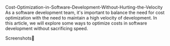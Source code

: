 


Cost-Optimization-in-Software-Development-Without-Hurting-the-Velocity
As a software development team, it's important to balance the need for cost optimization with the need to maintain a high velocity of development. In this article, we will explore some ways to optimize costs in software development without sacrificing speed.

Screenshots📸


